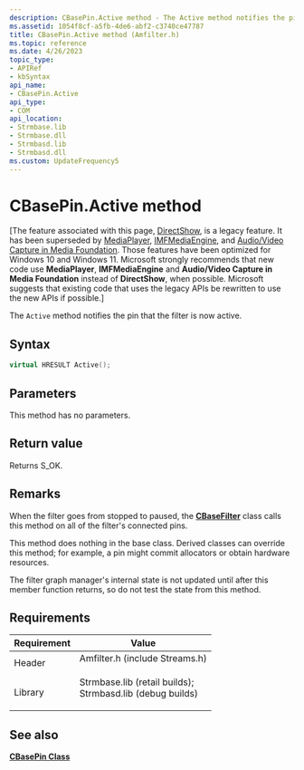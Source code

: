 ```yaml
---
description: CBasePin.Active method - The Active method notifies the pin that the filter is now active.
ms.assetid: 1054f8cf-a5fb-4de6-abf2-c3740ce47787
title: CBasePin.Active method (Amfilter.h)
ms.topic: reference
ms.date: 4/26/2023
topic_type: 
- APIRef
- kbSyntax
api_name: 
- CBasePin.Active
api_type: 
- COM
api_location: 
- Strmbase.lib
- Strmbase.dll
- Strmbasd.lib
- Strmbasd.dll
ms.custom: UpdateFrequency5
---
```


# CBasePin.Active method

\[The feature associated with this page, [DirectShow](/windows/win32/directshow/directshow), is a legacy feature. It has been superseded by [MediaPlayer](/uwp/api/Windows.Media.Playback.MediaPlayer), [IMFMediaEngine](/windows/win32/api/mfmediaengine/nn-mfmediaengine-imfmediaengine), and [Audio/Video Capture in Media Foundation](windows/win32/medfound/audio-video-capture-in-media-foundation). Those features have been optimized for Windows 10 and Windows 11. Microsoft strongly recommends that new code use **MediaPlayer**, **IMFMediaEngine** and **Audio/Video Capture in Media Foundation** instead of **DirectShow**, when possible. Microsoft suggests that existing code that uses the legacy APIs be rewritten to use the new APIs if possible.\]

The `Active` method notifies the pin that the filter is now active.

## Syntax


```C++
virtual HRESULT Active();
```



## Parameters

This method has no parameters.

## Return value

Returns S\_OK.

## Remarks

When the filter goes from stopped to paused, the [**CBaseFilter**](cbasefilter.md) class calls this method on all of the filter's connected pins.

This method does nothing in the base class. Derived classes can override this method; for example, a pin might commit allocators or obtain hardware resources.

The filter graph manager's internal state is not updated until after this member function returns, so do not test the state from this method.

## Requirements



| Requirement | Value |
|--------------------|--------------------------------------------------------------------------------------------------------------------------------------------------------------------------------------------|
| Header<br/>  | <dl> <dt>Amfilter.h (include Streams.h)</dt> </dl>                                                                                  |
| Library<br/> | <dl> <dt>Strmbase.lib (retail builds); </dt> <dt>Strmbasd.lib (debug builds)</dt> </dl> |



## See also

<dl> <dt>

[**CBasePin Class**](cbasepin.md)
</dt> </dl>

 

 




